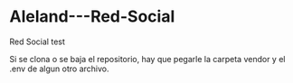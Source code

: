 # Aleland---Red-Social
Red Social test

Si se clona o se baja el repositorio, hay que pegarle la carpeta vendor y el .env de algun otro archivo.
